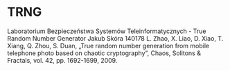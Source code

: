 # TRNG
Laboratorium Bezpieczeństwa Systemów Teleinformatycznych - True Random Number Generator
Jakub Skóra 140178
L. Zhao, X. Liao, D. Xiao, T. Xiang, Q. Zhou, S. Duan, „True random number generation from mobile telephone photo based on chaotic cryptography”,  Chaos, Solitons & Fractals, vol. 42, pp. 1692-1699, 2009.
